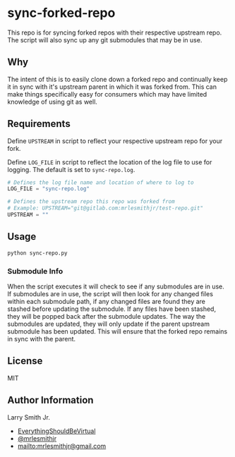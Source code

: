 # sync-forked-repo

This repo is for syncing forked repos with their respective upstream repo. The
script will also sync up any git submodules that may be in use.

## Why

The intent of this is to easily clone down a forked repo and continually keep it
in sync with it's upstream parent in which it was forked from. This can make things
specifically easy for consumers which may have limited knowledge of using git as
well.

## Requirements

Define `UPSTREAM` in script to reflect your respective upstream repo for your
fork.

Define `LOG_FILE` in script to reflect the location of the log file to use for
logging. The default is set to `sync-repo.log`.

```python
# Defines the log file name and location of where to log to
LOG_FILE = "sync-repo.log"

# Defines the upstream repo this repo was forked from
# Example: UPSTREAM="git@gitlab.com:mrlesmithjr/test-repo.git"
UPSTREAM = ""
```

## Usage

```bash
python sync-repo.py
```

### Submodule Info

When the script executes it will check to see if any submodules are in use. If
submodules are in use, the script will then look for any changed files within each
submodule path, if any changed files are found they are stashed before updating
the submodule. If any files have been stashed, they will be popped back after the
submodule updates. The way the submodules are updated, they will only update if the
parent upstream submodule has been updated. This will ensure that the forked repo
remains in sync with the parent.

## License

MIT

## Author Information

Larry Smith Jr.

- [EverythingShouldBeVirtual](http://everythingshouldbevirtual.com)
- [@mrlesmithjr](https://www.twitter.com/mrlesmithjr)
- <mailto:mrlesmithjr@gmail.com>
